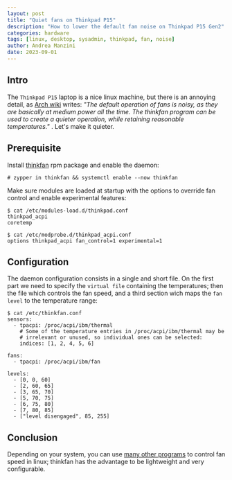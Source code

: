 ```yaml
---
layout: post
title: "Quiet fans on Thinkpad P15"
description: "How to lower the default fan noise on Thinkpad P15 Gen2"
categories: hardware
tags: [linux, desktop, sysadmin, thinkpad, fan, noise]
author: Andrea Manzini
date: 2023-09-01
---
```


## Intro

The `Thinkpad P15` laptop is a nice linux machine, but there is an annoying detail, as [Arch wiki](https://wiki.archlinux.org/title/Lenovo_ThinkPad_P15_Gen_1) writes:
*"The default operation of fans is noisy, as they are basically at medium power all the time. The thinkfan program can be used to create a quieter operation, while retaining reasonable temperatures."* . Let's make it quieter.

## Prerequisite

Install [thinkfan](https://github.com/vmatare/thinkfan) rpm package and enable the daemon:
```shell
# zypper in thinkfan && systemctl enable --now thinkfan
```
Make sure modules are loaded at startup with the options to override fan control and enable experimental features:
```shell
$ cat /etc/modules-load.d/thinkpad.conf
thinkpad_acpi
coretemp

$ cat /etc/modprobe.d/thinkpad_acpi.conf
options thinkpad_acpi fan_control=1 experimental=1
```

## Configuration

The daemon configuration consists in a single and short file. On the first part we need to specify the `virtual file` containing the temperatures; then the file which controls the fan speed, and a third section wich maps the `fan level` to the temperature range:

```shell
$ cat /etc/thinkfan.conf 
sensors:
  - tpacpi: /proc/acpi/ibm/thermal
    # Some of the temperature entries in /proc/acpi/ibm/thermal may be
    # irrelevant or unused, so individual ones can be selected:
    indices: [1, 2, 4, 5, 6]

fans:
  - tpacpi: /proc/acpi/ibm/fan

levels:
  - [0, 0, 60]
  - [2, 60, 65]
  - [3, 65, 70]
  - [5, 70, 75]
  - [6, 75, 80]
  - [7, 80, 85]
  - ["level disengaged", 85, 255]
```

## Conclusion

Depending on your system, you can use [many other programs](https://wiki.archlinux.org/title/fan_speed_control) to control fan speed in linux; thinkfan has the advantage to be lightweight and very configurable.

